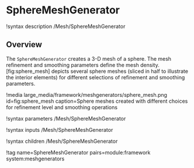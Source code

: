 # SphereMeshGenerator

!syntax description /Mesh/SphereMeshGenerator

## Overview

The `SphereMeshGenerator` creates a 3-D mesh of a sphere. The mesh refinement and smoothing parameters define the mesh density. [fig:sphere_mesh] depicts several sphere meshes (sliced in half to illustrate the interior elements) for different selections of refinement and smoothing parameters.

!media large_media/framework/meshgenerators/sphere_mesh.png id=fig:sphere_mesh
       caption=Sphere meshes created with different choices for refinement level and smoothing operations

!syntax parameters /Mesh/SphereMeshGenerator

!syntax inputs /Mesh/SphereMeshGenerator

!syntax children /Mesh/SphereMeshGenerator

!tag name=SphereMeshGenerator pairs=module:framework system:meshgenerators

